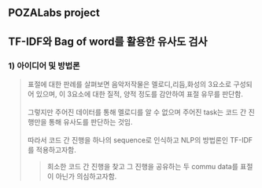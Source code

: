 ## POZALabs project 
## __TF-IDF와 Bag of word를 활용한 유사도 검사__

### 1) __아이디어 및 방법론__
> 표절에 대한 판례를 살펴보면 음악저작물은 멜로디,리듬,화성의 3요소로 구성되어 있으며, 이 3요소에 대한 질적, 양적 정도를 감안하여 표절 유무를 판단함. <br><br>
> 그렇지만 주어진 데이터를 통해 멜로디를 알 수 없으며 주어진 task는 코드 간 진행만을 통해 유사도를 판단하는 것임. <br><br>
> 따라서 코드 간 진행을 하나의 sequence로 인식하고 NLP의 방법론인 TF-IDF를 적용하고자함.
> > 희소한 코드 간 진행을 찾고 그 진행을 공유하는 두 commu data를 표절이 아닌가 의심하고자함. 
